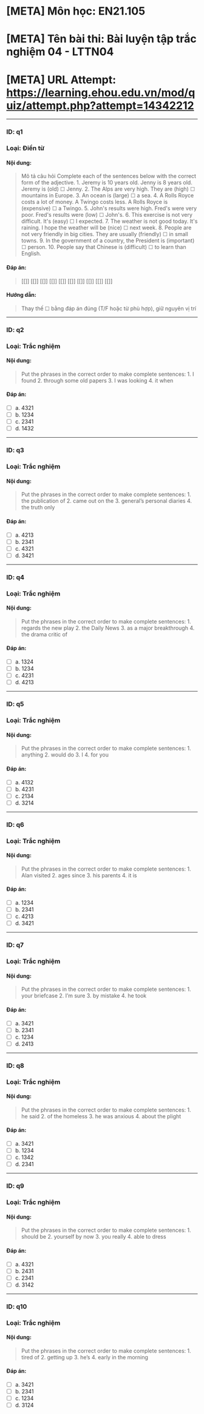# [META] Môn học: EN21.105
# [META] Tên bài thi: Bài luyện tập trắc nghiệm 04 - LTTN04
# [META] URL Attempt: https://learning.ehou.edu.vn/mod/quiz/attempt.php?attempt=14342212

---
### ID: q1
### Loại: Điền từ

#### Nội dung:
> Mô tả câu hỏi Complete each of the sentences below with the correct form of the adjective. 1. Jeremy is 10 years old. Jenny is 8 years old. Jeremy is (old) ☐ Jenny. 2. The Alps are very high. They are (high) ☐ mountains in Europe. 3. An ocean is (large) ☐ a sea. 4. A Rolls Royce costs a lot of money. A Twingo costs less. A Rolls Royce is (expensive) ☐ a Twingo. 5. John's results were high. Fred's were very poor. Fred's results were (low) ☐ John's. 6. This exercise is not very difficult. It's (easy) ☐ I expected. 7. The weather is not good today. It's raining. I hope the weather will be (nice) ☐ next week. 8. People are not very friendly in big cities. They are usually (friendly) ☐ in small towns. 9. In the government of a country, the President is (important) ☐ person. 10. People say that Chinese is (difficult) ☐ to learn than English.

#### Đáp án:
> [[]] [[]] [[]] [[]] [[]] [[]] [[]] [[]] [[]] [[]]

#### Hướng dẫn:
> Thay thế ☐ bằng đáp án đúng (T/F hoặc từ phù hợp), giữ nguyên vị trí

---
### ID: q2
### Loại: Trắc nghiệm

#### Nội dung:
> Put the phrases in the correct order to make complete sentences: 1. I found 2. through some old papers 3. I was looking 4. it when

#### Đáp án:
- [ ] a. 4321
- [ ] b. 1234
- [ ] c. 2341
- [ ] d. 1432

---
### ID: q3
### Loại: Trắc nghiệm

#### Nội dung:
> Put the phrases in the correct order to make complete sentences: 1. the publication of 2. came out on the 3. general’s personal diaries 4. the truth only

#### Đáp án:
- [ ] a. 4213
- [ ] b. 2341
- [ ] c. 4321
- [ ] d. 3421

---
### ID: q4
### Loại: Trắc nghiệm

#### Nội dung:
> Put the phrases in the correct order to make complete sentences: 1. regards the new play 2. the Daily News 3. as a major breakthrough 4. the drama critic of

#### Đáp án:
- [ ] a. 1324
- [ ] b. 1234
- [ ] c. 4231
- [ ] d. 4213

---
### ID: q5
### Loại: Trắc nghiệm

#### Nội dung:
> Put the phrases in the correct order to make complete sentences: 1. anything 2. would do 3. I 4. for you

#### Đáp án:
- [ ] a. 4132
- [ ] b. 4231
- [ ] c. 2134
- [ ] d. 3214

---
### ID: q6
### Loại: Trắc nghiệm

#### Nội dung:
> Put the phrases in the correct order to make complete sentences: 1. Alan visited 2. ages since 3. his parents 4. it is

#### Đáp án:
- [ ] a. 1234
- [ ] b. 2341
- [ ] c. 4213
- [ ] d. 3421

---
### ID: q7
### Loại: Trắc nghiệm

#### Nội dung:
> Put the phrases in the correct order to make complete sentences: 1. your briefcase 2. I’m sure 3. by mistake 4. he took

#### Đáp án:
- [ ] a. 3421
- [ ] b. 2341
- [ ] c. 1234
- [ ] d. 2413

---
### ID: q8
### Loại: Trắc nghiệm

#### Nội dung:
> Put the phrases in the correct order to make complete sentences: 1. he said 2. of the homeless 3. he was anxious 4. about the plight

#### Đáp án:
- [ ] a. 3421
- [ ] b. 1234
- [ ] c. 1342
- [ ] d. 2341

---
### ID: q9
### Loại: Trắc nghiệm

#### Nội dung:
> Put the phrases in the correct order to make complete sentences: 1. should be 2. yourself by now 3. you really 4. able to dress

#### Đáp án:
- [ ] a. 4321
- [ ] b. 2431
- [ ] c. 2341
- [ ] d. 3142

---
### ID: q10
### Loại: Trắc nghiệm

#### Nội dung:
> Put the phrases in the correct order to make complete sentences: 1. tired of 2. getting up 3. he’s 4. early in the morning

#### Đáp án:
- [ ] a. 3421
- [ ] b. 2341
- [ ] c. 1234
- [ ] d. 3124

